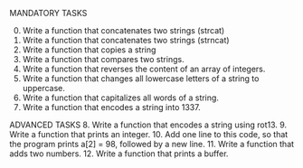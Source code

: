 MANDATORY TASKS

0. Write a function that concatenates two strings (strcat)
1. Write a function that concatenates two strings (strncat)
2. Write a function that copies a string
3. Write a function that compares two strings.
4. Write a function that reverses the content of an array of integers.
5. Write a function that changes all lowercase letters of a string to uppercase.
6. Write a function that capitalizes all words of a string.
7. Write a function that encodes a string into 1337.


ADVANCED TASKS
8. Write a function that encodes a string using rot13.
9. Write a function that prints an integer.
10. Add one line to this code, so that the program prints a[2] = 98, followed by a new line.
11. Write a function that adds two numbers.
12. Write a function that prints a buffer.
